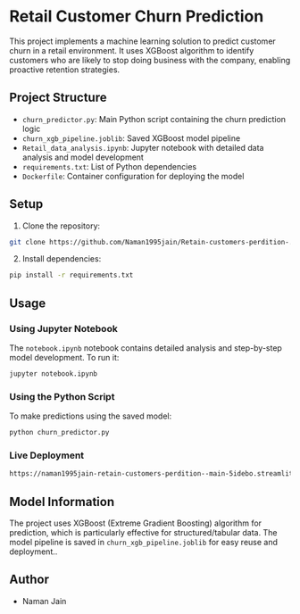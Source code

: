 # Retail Customer Churn Prediction

This project implements a machine learning solution to predict customer churn in a retail environment. It uses XGBoost algorithm to identify customers who are likely to stop doing business with the company, enabling proactive retention strategies.

## Project Structure

- `churn_predictor.py`: Main Python script containing the churn prediction logic
- `churn_xgb_pipeline.joblib`: Saved XGBoost model pipeline
- `Retail_data_analysis.ipynb`: Jupyter notebook with detailed data analysis and model development
- `requirements.txt`: List of Python dependencies
- `Dockerfile`: Container configuration for deploying the model

## Setup

1. Clone the repository:
```bash
git clone https://github.com/Naman1995jain/Retain-customers-perdition-.git
```

2. Install dependencies:
```bash
pip install -r requirements.txt
```

## Usage

### Using Jupyter Notebook
The `notebook.ipynb` notebook contains detailed analysis and step-by-step model development. To run it:
```bash
jupyter notebook.ipynb
```

### Using the Python Script
To make predictions using the saved model:
```bash
python churn_predictor.py
```

### Live Deployment
```bash
https://naman1995jain-retain-customers-perdition--main-5idebo.streamlit.app/
```

## Model Information

The project uses XGBoost (Extreme Gradient Boosting) algorithm for prediction, which is particularly effective for structured/tabular data. The model pipeline is saved in `churn_xgb_pipeline.joblib` for easy reuse and deployment..

## Author

- Naman Jain
